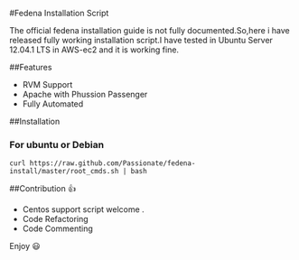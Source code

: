 #Fedena Installation Script 

The official fedena installation guide is not fully documented.So,here i have released fully working installation script.I have tested in Ubuntu Server 12.04.1 LTS in AWS-ec2 and it is working fine. 

##Features 
* RVM Support
* Apache with Phussion Passenger 
* Fully Automated

##Installation 
 
### For ubuntu or Debian
    curl https://raw.github.com/Passionate/fedena-install/master/root_cmds.sh | bash 

##Contribution :thumbsup:
 * Centos support script welcome . 
 * Code Refactoring
 * Code Commenting


Enjoy :smiley:
